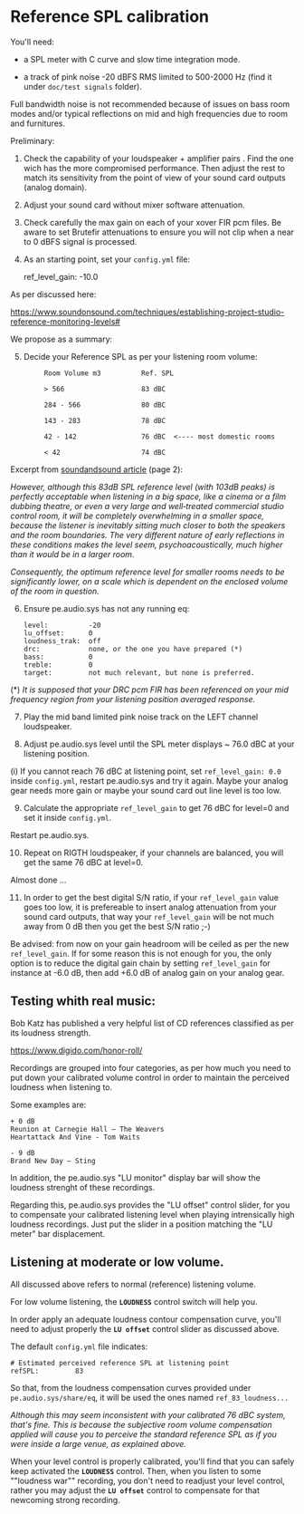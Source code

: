 # Reference SPL calibration


You'll need:

- a SPL meter with C curve and slow time integration mode.

- a track of pink noise -20 dBFS RMS limited to 500-2000 Hz (find it under `doc/test signals` folder).

Full bandwidth noise is not recommended because of issues on bass room modes and/or typical reflections on mid and high frequencies due to room and furnitures.


Preliminary:


1. Check the capability of your loudspeaker + amplifier pairs . Find the one wich has the more compromised performance. Then adjust the rest to match its sensitivity from the point of view of your sound card outputs (analog domain).

2. Adjust your sound card without mixer software attenuation.

3. Check carefully the max gain on each of your xover FIR pcm files. Be aware to set Brutefir attenuations to ensure you will not clip when a near to 0 dBFS signal is processed.

4. As an starting point, set your `config.yml` file:

    ref_level_gain: -10.0


As per discussed here:

https://www.soundonsound.com/techniques/establishing-project-studio-reference-monitoring-levels#

We propose as a summary:

5. Decide your Reference SPL as per your listening room volume:

            Room Volume m3          Ref. SPL

            > 566                   83 dBC

            284 - 566               80 dBC

            143 - 283               78 dBC

            42 - 142                76 dBC  <---- most domestic rooms

            < 42                    74 dBC

Excerpt from [soundandsound article](https://www.soundonsound.com/techniques/establishing-project-studio-reference-monitoring-levels?page=2) (page 2):


*However, although this 83dB SPL reference level (with 103dB peaks) is perfectly acceptable when listening in a big space, like a cinema or a film dubbing theatre, or even a very large and well‑treated commercial studio control room, it will be completely overwhelming in a smaller space, because the listener is inevitably sitting much closer to both the speakers and the room boundaries. The very different nature of early reflections in these conditions makes the level seem, psychoacoustically, much higher than it would be in a larger room.*

*Consequently, the optimum reference level for smaller rooms needs to be significantly lower, on a scale which is dependent on the enclosed volume of the room in question.*



6. Ensure pe.audio.sys has not any running eq:

    ```
    level:          -20
    lu_offset:      0
    loudness_trak:  off
    drc:            none, or the one you have prepared (*)
    bass:           0
    treble:         0
    target:         not much relevant, but none is preferred.
    ```

(*) *It is supposed that your DRC pcm FIR has been referenced on your mid frequency region from your listening position averaged response.* 


7. Play the mid band limited pink noise track on the LEFT channel loudspeaker.

8. Adjust pe.audio.sys level until the SPL meter displays ~ 76.0 dBC  at your listening position.

(i) If you cannot reach 76 dBC at listening point, set `ref_level_gain: 0.0` inside `config.yml`, restart pe.audio.sys and try it again. Maybe your analog gear needs more gain or maybe your sound card out line level is too low.

9. Calculate the appropriate `ref_level_gain` to get 76 dBC for level=0 and set it inside `config.yml`. 

Restart pe.audio.sys.

10. Repeat on RIGTH loudspeaker, if your channels are balanced, you will get the same 76 dBC at level=0.

Almost done ...

11. In order to get the best digital S/N ratio, if your `ref_level_gain` value goes too low, it is prefereable to insert analog attenuation from your sound card outputs, that way your `ref_level_gain` will be not much away from 0 dB then you get the best S/N ratio ;-)

Be advised: from now on your gain headroom will be ceiled as per the new `ref_level_gain`. If for some reason this is not enough for you, the only option is to reduce the digital gain chain by setting `ref_level_gain` for instance at -6.0 dB, then add +6.0 dB of analog gain on your analog gear.

## Testing whith real music:

Bob Katz has published a very helpful list of CD references classified as per its loudness strength.

https://www.digido.com/honor-roll/

Recordings are grouped into four categories, as per how much you need to put down your calibrated volume control in order to maintain the perceived loudness when listening to.

Some examples are:

    + 0 dB
    Reunion at Carnegie Hall – The Weavers
    Heartattack And Vine - Tom Waits

    - 9 dB
    Brand New Day – Sting

In addition, the pe.audio.sys "LU monitor" display bar will show the loudness strenght of these recordings.

Regarding this, pe.audio.sys provides the "LU offset" control slider, for you to compensate your calibrated listening level when playing intrensically high loudness recordings. Just put the slider in a position matching the "LU meter" bar displacement.

## Listening at moderate or low volume.

All discussed above refers to normal (reference) listening volume.

For low volume listening, the **`LOUDNESS`** control switch will help you.

In order apply an adequate loudness contour compensation curve, you'll need to adjust properly the **`LU offset`** control slider as discussed above.

The default `config.yml` file indicates:

    # Estimated perceived reference SPL at listening point
    refSPL:         83

So that, from the loudness compensation curves provided under `pe.audio.sys/share/eq`, it will be used the ones named `ref_83_loudness...`

*Although this may seem inconsistent with your calibrated 76 dBC system, that's fine. This is because the subjective room volume compensation applied will cause you to perceive the standard reference SPL as if you were inside a large venue, as explained above.*
 
When your level control is properly calibrated, you'll find that you can safely keep activated the **`LOUDNESS`** control. Then, when you listen to some ""loudness war"" recording, you don't need to readjust your level control, rather you may adjust the **`LU offset`** control to compensate for that newcoming strong recording.

